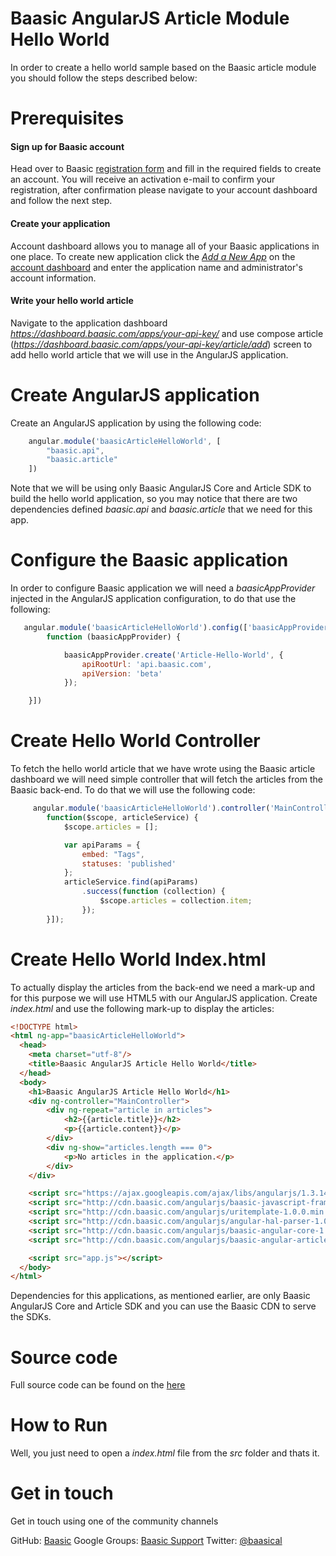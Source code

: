 Baasic AngularJS Article Module Hello World
============

In order to create a hello world sample based on the Baasic article module you should follow the steps described below:

# Prerequisites

#### Sign up for Baasic account 

Head over to Baasic [registration form](https://dashboard.baasic.com/register) and fill in the required fields to create an account. You will receive an activation e-mail to confirm your registration, after confirmation please navigate to your account dashboard and follow the next step. 

#### Create your application

Account dashboard allows you to manage all of your Baasic applications in one place. To create new application click the [_Add a New App_](https://dashboard.baasic.com/create) on the [account dashboard](https://dashboard.baasic.com) and enter the application name and administrator's account information.

#### Write your hello world article

Navigate to the application dashboard _https://dashboard.baasic.com/apps/your-api-key/_ and use compose article (_https://dashboard.baasic.com/apps/your-api-key/article/add_) screen to add hello world article that we will use in the AngularJS application.

# Create AngularJS application

Create an AngularJS application by using the following code:

```javascript
    angular.module('baasicArticleHelloWorld', [
        "baasic.api",
        "baasic.article"
    ])

```

Note that we will be using only Baasic AngularJS Core and Article SDK to build the hello world application, so you may notice that there are two dependencies defined _baasic.api_ and _baasic.article_ that we need for this app.

# Configure the Baasic application

In order to configure Baasic application we will need a _baasicAppProvider_ injected in the AngularJS application configuration, to do that use the following:

```javascript
   angular.module('baasicArticleHelloWorld').config(['baasicAppProvider',
        function (baasicAppProvider) {

            baasicAppProvider.create('Article-Hello-World', {
                apiRootUrl: 'api.baasic.com',
                apiVersion: 'beta'
            });

    }])
```

# Create Hello World Controller

To fetch the hello world article that we have wrote using the Baasic article dashboard we will need simple controller that will fetch the articles from the Baasic back-end. To do that we will use the following code:

```javascript
     angular.module('baasicArticleHelloWorld').controller('MainController', ['$scope', 'baasicArticleService',
        function($scope, articleService) {
            $scope.articles = [];

            var apiParams = {
                embed: "Tags",
                statuses: 'published'
            };
            articleService.find(apiParams)
                .success(function (collection) {
                    $scope.articles = collection.item;
                });
        }]);
```

# Create Hello World Index.html

To actually display the articles from the back-end we need a mark-up and for this purpose we will use HTML5 with our AngularJS application. Create _index.html_ and use the following mark-up to display the articles:

```html
<!DOCTYPE html>
<html ng-app="baasicArticleHelloWorld">
  <head>
    <meta charset="utf-8"/>
    <title>Baasic AngularJS Article Hello World</title>
  </head>
  <body>
    <h1>Baasic AngularJS Article Hello World</h1>
    <div ng-controller="MainController">
        <div ng-repeat="article in articles">
            <h2>{{article.title}}</h2>
            <p>{{article.content}}</p>
        </div>
        <div ng-show="articles.length === 0">
            <p>No articles in the application.</p>
        </div>
    </div>

    <script src="https://ajax.googleapis.com/ajax/libs/angularjs/1.3.14/angular.min.js"></script>
    <script src="http://cdn.baasic.com/angularjs/baasic-javascript-framework-1.0.0.min.js"></script>
    <script src="http://cdn.baasic.com/angularjs/uritemplate-1.0.0.min.js"></script>
    <script src="http://cdn.baasic.com/angularjs/angular-hal-parser-1.0.0.js"></script>
    <script src="http://cdn.baasic.com/angularjs/baasic-angular-core-1.0.0.min.js"></script>
    <script src="http://cdn.baasic.com/angularjs/baasic-angular-article-1.0.0.min.js"></script>

    <script src="app.js"></script>
  </body>
</html>

```

Dependencies for this applications, as mentioned earlier, are only Baasic AngularJS Core and Article SDK and you can use the Baasic CDN to serve the SDKs.

# Source code

Full source code can be found on the [here](https://github.com/Baasic/baasic-demo-angularjs-article-hello-world)

# How to Run

Well, you just need to open a _index.html_ file from the _src_ folder and thats it.

# Get in touch

Get in touch using one of the community channels 

GitHub: [Baasic](https://github.com/Baasic)
Google Groups: [Baasic Support](https://groups.google.com/forum/#!forum/baasic-baas)
Twitter: [@baasical](https://twitter.com/baasical)
